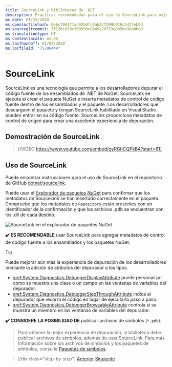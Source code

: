 ```yaml
---
title: SourceLink y bibliotecas de .NET
description: Prácticas recomendadas para el uso de SourceLink para mejorar la depuración de las bibliotecas de .NET.
ms.date: 01/15/2019
ms.openlocfilehash: 0ebc7601f1ad92b0fc6ab4c7599b010cb42feb5d
ms.sourcegitcommit: 5f236cd78cf09593c8945a7d753e0850e96a0b80
ms.translationtype: HT
ms.contentlocale: es-ES
ms.lasthandoff: 01/07/2020
ms.locfileid: "75706444"
---
```

# <a name="source-link"></a>SourceLink

SourceLink es una tecnología que permite a los desarrolladores depurar el código fuente de los ensamblados de .NET de NuGet. SourceLink se ejecuta al crear el paquete NuGet e inserta metadatos de control de código fuente dentro de los ensamblados y el paquete. Los desarrolladores que descarguen el paquete y tengan SourceLink habilitado en Visual Studio pueden entrar en su código fuente. SourceLink proporciona metadatos de control de origen para crear una excelente experiencia de depuración.

## <a name="source-link-demo"></a>Demostración de SourceLink

> [!VIDEO https://www.youtube.com/embed/gyRGhCQPkB4?start=61]

## <a name="using-source-link"></a>Uso de SourceLink

Puede encontrar instrucciones para el uso de SourceLink en el repositorio de GitHub [dotnet/sourcelink](https://github.com/dotnet/sourcelink/blob/master/README.md).

Puede usar el [Explorador de paquetes NuGet](https://github.com/NuGetPackageExplorer/NuGetPackageExplorer) para confirmar que los metadatos de SourceLink se han insertado correctamente en el paquete. Compruebe que los metadatos de `Repository` están presentes con un identificador de la confirmación y que los archivos .pdb se encuentran con los .dll de cada destino.

![SourceLink en el explorador de paquetes NuGet](./media/sourcelink/nuget-package-explorer-sourcelink.png "SourceLink en el explorador de paquetes NuGet")

**✔️ ES RECOMENDABLE** usar SourceLink para agregar metadatos de control de código fuente a los ensamblados y los paquetes NuGet.

> [!TIP]
> Puede mejorar aún más la experiencia de depuración de los desarrolladores mediante la adición de atributos del depurador a los tipos.
>
> * <xref:System.Diagnostics.DebuggerDisplayAttribute> puede personalizar cómo se muestra una clase o un campo en las ventanas de variables del depurador.
> * <xref:System.Diagnostics.DebuggerStepThroughAttribute> indica al depurador que recorra el código en lugar de ejecutarlo paso a paso.
> * <xref:System.Diagnostics.DebuggerBrowsableAttribute> controla si se muestra un miembro en las ventanas de variables del depurador.

**✔️ CONSIDERE LA POSIBILIDAD DE** publicar archivos de símbolos (`*.pdb`).

> Para obtener la mejor experiencia de depuración, la biblioteca debe publicar archivos de símbolos, además de usar SourceLink. Para más información sobre los archivos de símbolos y los paquetes de símbolos, consulte [Paquetes de símbolos](./nuget.md#symbol-packages).

>[!div class="step-by-step"]
>[Anterior](dependencies.md)
>[Siguiente](publish-nuget-package.md)
